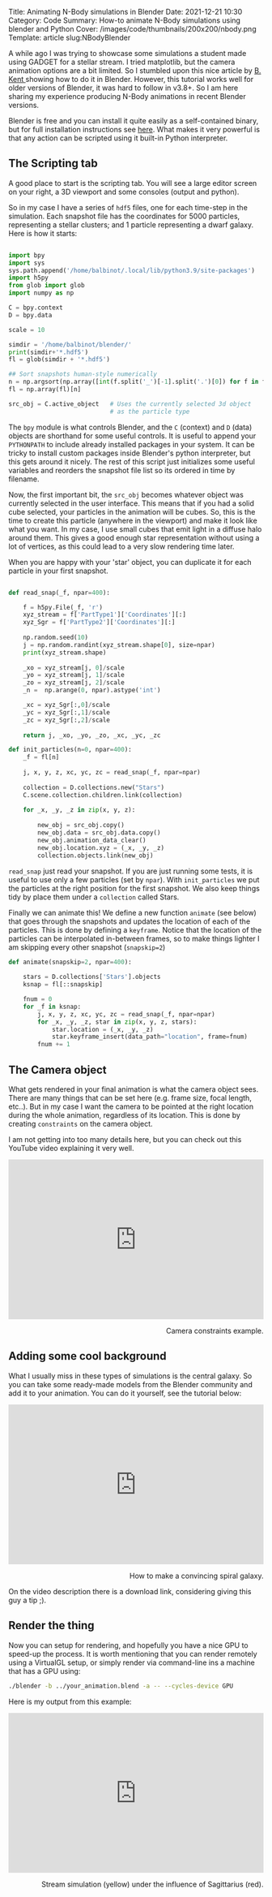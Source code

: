 Title: Animating N-Body simulations in Blender
Date: 2021-12-21 10:30
Category: Code
Summary: How-to animate N-Body simulations using blender and Python
Cover: /images/code/thumbnails/200x200/nbody.png
Template: article
slug:NBodyBlender

A while ago I was trying to showcase some simulations a student made using
GADGET for a stellar stream. I tried matplotlib, but the camera animation
options are a bit limited. So I stumbled upon this nice article by [B. Kent
](https://www.cv.nrao.edu/~bkent/blender/files/nbody.pdf) showing how to do it
in Blender. However, this tutorial works well for older versions of Blender, it
was hard to follow in v3.8+. So I am here sharing my experience producing
N-Body animations in recent Blender versions.

Blender is free and you can install it quite easily as a self-contained binary,
but for full installation instructions see
[here](https://www.blender.org/download/). What makes it very powerful is that
any action can be scripted using it built-in Python interpreter. 

## The Scripting tab

A good place to start is the scripting tab. You will see a large editor screen
on your right, a 3D viewport and some consoles (output and python).

So in my case I have a series of `hdf5` files, one for each time-step in the
simulation. Each snapshot file has the coordinates for 5000 particles,
representing a stellar clusters; and 1 particle representing a dwarf galaxy.
Here is how it starts:


``` python

import bpy
import sys
sys.path.append('/home/balbinot/.local/lib/python3.9/site-packages')
import h5py
from glob import glob
import numpy as np

C = bpy.context
D = bpy.data

scale = 10

simdir = '/home/balbinot/blender/' 
print(simdir+'*.hdf5')
fl = glob(simdir + '*.hdf5')

## Sort snapshots human-style numerically 
n = np.argsort(np.array([int(f.split('_')[-1].split('.')[0]) for f in fl]))
fl = np.array(fl)[n]

src_obj = C.active_object   # Uses the currently selected 3d object
                            # as the particle type

```

The `bpy` module is what controls Blender, and the `C` (context) and `D` (data)
objects are shorthand for some useful controls. It is useful to append your
`PYTHONPATH` to include already installed packages in your system. It can be
tricky to install custom packages inside Blender's python interpreter, but this
gets around it nicely. The rest of this script just initializes some useful
variables and reorders the snapshot file list so its ordered in time by
filename.

Now, the first important bit, the `src_obj` becomes whatever object was
currently selected in the user interface. This means that if you had a solid
cube selected, your particles in the animation will be cubes. So, this is the
time to create this particle (anywhere in the viewport) and make it look like
what you want. In my case, I use small cubes that emit light in a diffuse halo
around them. This gives a good enough star representation without using a lot of
vertices, as this could lead to a very slow rendering time later. 

When you are happy with your 'star' object, you can duplicate it for each
particle in your first snapshot.

``` python

def read_snap(_f, npar=400):

    f = h5py.File(_f, 'r')
    xyz_stream = f['PartType1']['Coordinates'][:]
    xyz_Sgr = f['PartType2']['Coordinates'][:]
    
    np.random.seed(10)
    j = np.random.randint(xyz_stream.shape[0], size=npar)
    print(xyz_stream.shape)
    
    _xo = xyz_stream[j, 0]/scale
    _yo = xyz_stream[j, 1]/scale
    _zo = xyz_stream[j, 2]/scale
    _n =  np.arange(0, npar).astype('int')

    _xc = xyz_Sgr[:,0]/scale
    _yc = xyz_Sgr[:,1]/scale
    _zc = xyz_Sgr[:,2]/scale
    
    return j, _xo, _yo, _zo, _xc, _yc, _zc

def init_particles(n=0, npar=400):
    _f = fl[n]
    
    j, x, y, z, xc, yc, zc = read_snap(_f, npar=npar)
    
    collection = D.collections.new("Stars")
    C.scene.collection.children.link(collection)
    
    for _x, _y, _z in zip(x, y, z):
    
        new_obj = src_obj.copy()
        new_obj.data = src_obj.data.copy()
        new_obj.animation_data_clear()
        new_obj.location.xyz = (_x, _y, _z)
        collection.objects.link(new_obj)
```

`read_snap` just read your snapshot. If you are just running some tests, it is
useful to use only a few particles (set by `npar`). With `init_particles` we
put the particles at the right position for the first snapshot. We also keep
things tidy by place them under a `collection` called Stars.


Finally we can animate this! We define a new function `animate` (see below)
that goes through the snapshots and updates the location of each of the
particles. This is done by defining a `keyframe`. Notice that the location of
the particles can be interpolated in-between frames, so to make things lighter
I am skipping every other snapshot (`snapskip=2`)

``` python
def animate(snapskip=2, npar=400):
    
    stars = D.collections['Stars'].objects
    ksnap = fl[::snapskip]

    fnum = 0 
    for _f in ksnap:
        j, x, y, z, xc, yc, zc = read_snap(_f, npar=npar)
        for _x, _y, _z, star in zip(x, y, z, stars):
            star.location = (_x, _y, _z)
            star.keyframe_insert(data_path="location", frame=fnum)
        fnum += 1
```

## The Camera object 

What gets rendered in your final animation is what the camera object sees.
There are many things that can be set here (e.g. frame size, focal length,
etc..). But in my case I want the camera to be pointed at the right location
during the whole animation, regardless of its location. This is done by
creating `constraints` on the camera object.

I am not getting into too many details here, but you can check out this YouTube
video explaining it very well.

<div class="figure" style="width: 100%">
<center>
<iframe width="100%" height="315"
src="https://www.youtube.com/embed/LeYUk3Ob5W8" title="YouTube video player"
frameborder="0" allow="accelerometer; autoplay; clipboard-write;
encrypted-media; gyroscope; picture-in-picture" allowfullscreen></iframe>
</center>
<p class="figcaption" align='right'>
Camera constraints example.
</p>
</div>

## Adding some cool background

What I usually miss in these types of simulations is the central galaxy. So you
can take some ready-made models from the Blender community and add it to your
animation. You can do it yourself, see the tutorial below:

<div class="figure" style="width: 100%">
<center>
<iframe width=100% height="315"
src="https://www.youtube.com/embed/3s2gh0BjAN4" title="YouTube video player"
frameborder="0" allow="accelerometer; autoplay; clipboard-write;
encrypted-media; gyroscope; picture-in-picture" allowfullscreen></iframe>
</center>
<p class="figcaption" align='right'>
How to make a convincing spiral galaxy.
</p>
</div>

On the video description there is a download link, considering giving this guy
a tip ;).


## Render the thing 

Now you can setup for rendering, and hopefully you have a nice GPU to speed-up
the process. It is worth mentioning that you can render remotely using a
VirtualGL setup, or simply render via command-line ins a machine that has a GPU
using:

``` bash
./blender -b ../your_animation.blend -a -- --cycles-device GPU
```

Here is my output from this example:

<div class="figure" style="width: 100%">
<center>
<iframe width=100% height="315"
src="https://www.youtube.com/embed/qD9KwpXDVic" title="YouTube video player"
frameborder="0" allow="accelerometer; autoplay; clipboard-write;
encrypted-media; gyroscope; picture-in-picture" allowfullscreen></iframe>
</center>
<p class="figcaption" align='right'>
Stream simulation (yellow) under the influence of Sagittarius (red).
</p>
</div>


<br>
<br>
<br>
<br>
<br>
<br>
<br>
<br>
<br>
<br>
<br>
<br>
<br>
<br>
<br>
<br>
